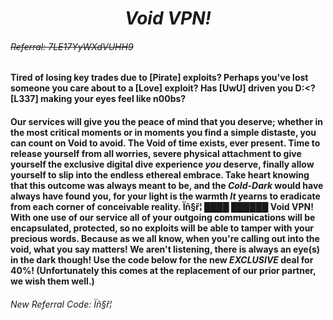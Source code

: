 ﻿# <div align="center"> ***Void VPN!*** </div>
###### ~~Referral: 7LE17YyWXdVUHH9~~

#### Tired of losing key trades due to [Pirate] exploits? Perhaps you've lost someone you care about to a [Love] exploit? Has [UwU] driven you D:<? [L337] making your eyes feel like n00bs?

#### Our services will give you the peace of mind that you deserve; whether in the most critical moments or in moments you find a simple distaste, you can count on Void to avoid. The Void of time exists, ever present. Time to release yourself from all worries, severe physical attachment to give yourself the exclusive digital dive experience ***you*** deserve, finally allow yourself to slip into the endless ethereal embrace. Take heart knowing that this outcome was always meant to be, and the *Cold-Dark* would have always have found you, for your light is the warmth ***It*** yearns to eradicate from each corner of conceivable reality. Ïñ§ř¦ ████ ██████ Void VPN! With one use of our service all of your outgoing communications will be encapsulated, protected, so no exploits will be able to tamper with your precious words. Because as we all know, when you're calling out into the void, what you say matters! We aren't listening, there is always an eye(s) in the dark though! Use the code below for the new *EXCLUSIVE* deal for 40%! (Unfortunately this comes at the replacement of our prior partner, we wish them well.)  
  

###### New Referral Code: Ïñ§ř¦
